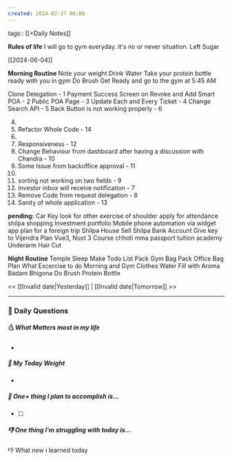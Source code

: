 ```yaml
---
created: 2024-02-27 00:08
---
```

tags:: [[+Daily Notes]]

**Rules of life**
I will go to gym everyday. it's no or never situation.
Left Sugar

[[2024-06-04]]

**Morning Routine**
Note your weight
Drink Water
Take your protein bottle ready with you in gym
Do Brush
Get Ready and go to the gym at 5:45 AM

Clone Delegation - 1
Payment Success Screen on Revoke and Add Smart POA - 2
Public POA Page - 3
Update Each and Every Ticket - 4
Change Search API - 5
Back Button is not working properly - 6

4. 
5. Refactor Whole Code - 14
6. 
7. Responsiveness - 12
8. Change Behaviour from dashboard after having a discussion with Chandra - 10
9. Some Issue from backoffice approval - 11
10. 
11. sorting not working on two fields - 9
12. Investor inbox will receive notification - 7
13. Remove Code from request delegation - 8
14. Sanity of whole application - 13





**pending:**
Car Key
look for other exercise of shoulder
apply for attendance
shilpa shopping 
Investment portfolio 
Mobile phone automation via widget app
plan for a foreign trip
Shilpa House Sell
Shilpa Bank Account
Give key to Vijendra
Plan Vue3, Nuxt 3 Course
chhoti mma passport
tuition academy 
Underarm Hair Cut


**Night Routine**
Temple Sleep
Make Todo List
Pack Gym Bag
Pack Office Bag
Plan What Excercise to do
Morning and Gym Clothes
Water Fill with Aroma
Badam Bhigona
Do Brush
Protein Bottle


<< [[Invalid date|Yesterday]] | [[Invalid date|Tomorrow]] >>

---
### 📅 Daily Questions
##### 🌜 What Matters most in my life
- 

##### 🙌 My Today Weight
- 

##### 🚀 One+ thing I plan to accomplish is...
- [ ] 

##### 👎 One thing I'm struggling with today is...


👎 What new i learned today
